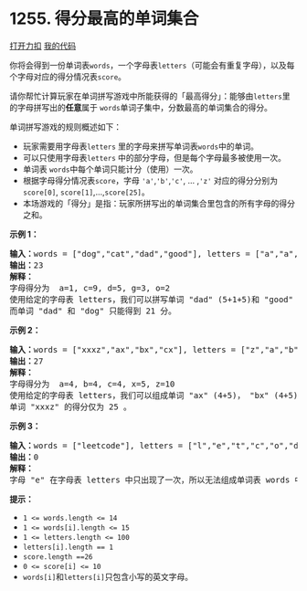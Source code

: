 # 1255. 得分最高的单词集合

[打开力扣](https://leetcode.cn/problems/maximum-score-words-formed-by-letters) [我的代码](1255.maximum_score_words_formed_by_letters.py)

你将会得到一份单词表<code>words</code>，一个字母表<code>letters</code>（可能会有重复字母），以及每个字母对应的得分情况表<code>score</code>。

请你帮忙计算玩家在单词拼写游戏中所能获得的「最高得分」：能够由<code>letters</code>里的字母拼写出的<strong>任意</strong>属于 <code>words</code>单词子集中，分数最高的单词集合的得分。

单词拼写游戏的规则概述如下：

<ul>
	<li>玩家需要用字母表<code>letters</code> 里的字母来拼写单词表<code>words</code>中的单词。</li>
	<li>可以只使用字母表<code>letters</code> 中的部分字母，但是每个字母最多被使用一次。</li>
	<li>单词表 <code>words</code>中每个单词只能计分（使用）一次。</li>
	<li>根据字母得分情况表<code>score</code>，字母 <code>&#39;a&#39;</code>,<code>&#39;b&#39;</code>,<code>&#39;c&#39;</code>, ... ,<code>&#39;z&#39;</code> 对应的得分分别为 <code>score[0]</code>, <code>score[1]</code>,...,<code>score[25]</code>。</li>
	<li>本场游戏的「得分」是指：玩家所拼写出的单词集合里包含的所有字母的得分之和。</li>
</ul>



<strong>示例 1：</strong>

<pre><strong>输入：</strong>words = [&quot;dog&quot;,&quot;cat&quot;,&quot;dad&quot;,&quot;good&quot;], letters = [&quot;a&quot;,&quot;a&quot;,&quot;c&quot;,&quot;d&quot;,&quot;d&quot;,&quot;d&quot;,&quot;g&quot;,&quot;o&quot;,&quot;o&quot;], score = [1,0,9,5,0,0,3,0,0,0,0,0,0,0,2,0,0,0,0,0,0,0,0,0,0,0]
<strong>输出：</strong>23
<strong>解释：</strong>
字母得分为  a=1, c=9, d=5, g=3, o=2
使用给定的字母表 letters，我们可以拼写单词 &quot;dad&quot; (5+1+5)和 &quot;good&quot; (3+2+2+5)，得分为 23 。
而单词 &quot;dad&quot; 和 &quot;dog&quot; 只能得到 21 分。</pre>

<strong>示例 2：</strong>

<pre><strong>输入：</strong>words = [&quot;xxxz&quot;,&quot;ax&quot;,&quot;bx&quot;,&quot;cx&quot;], letters = [&quot;z&quot;,&quot;a&quot;,&quot;b&quot;,&quot;c&quot;,&quot;x&quot;,&quot;x&quot;,&quot;x&quot;], score = [4,4,4,0,0,0,0,0,0,0,0,0,0,0,0,0,0,0,0,0,0,0,0,5,0,10]
<strong>输出：</strong>27
<strong>解释：</strong>
字母得分为  a=4, b=4, c=4, x=5, z=10
使用给定的字母表 letters，我们可以组成单词 &quot;ax&quot; (4+5)， &quot;bx&quot; (4+5) 和 &quot;cx&quot; (4+5) ，总得分为 27 。
单词 &quot;xxxz&quot; 的得分仅为 25 。</pre>

<strong>示例 3：</strong>

<pre><strong>输入：</strong>words = [&quot;leetcode&quot;], letters = [&quot;l&quot;,&quot;e&quot;,&quot;t&quot;,&quot;c&quot;,&quot;o&quot;,&quot;d&quot;], score = [0,0,1,1,1,0,0,0,0,0,0,1,0,0,1,0,0,0,0,1,0,0,0,0,0,0]
<strong>输出：</strong>0
<strong>解释：</strong>
字母 &quot;e&quot; 在字母表 letters 中只出现了一次，所以无法组成单词表 words 中的单词。</pre>



<strong>提示：</strong>

<ul>
	<li><code>1 <= words.length <= 14</code></li>
	<li><code>1 <= words[i].length <= 15</code></li>
	<li><code>1 <= letters.length <= 100</code></li>
	<li><code>letters[i].length == 1</code></li>
	<li><code>score.length ==26</code></li>
	<li><code>0 <= score[i] <= 10</code></li>
	<li><code>words[i]</code>和<code>letters[i]</code>只包含小写的英文字母。</li>
</ul>

